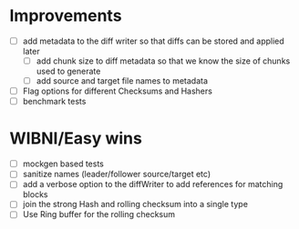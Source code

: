 # Improvements
- [ ] add metadata to the diff writer so that diffs can be stored and applied later
  - [ ] add chunk size to diff metadata so that we know the size of chunks used to generate
  - [ ] add source and target file names to metadata
- [ ] Flag options for different Checksums and Hashers
- [ ] benchmark tests

# WIBNI/Easy wins
- [ ] mockgen based tests
- [ ] sanitize names (leader/follower source/target etc)
- [ ] add a verbose option to the diffWriter to add references for matching blocks
- [ ] join the strong Hash and rolling checksum into a single type
- [ ] Use Ring buffer for the rolling checksum